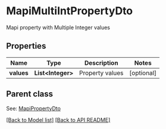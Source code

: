 
# MapiMultiIntPropertyDto

Mapi property with Multiple Integer values             

## Properties
Name | Type | Description | Notes
------------ | ------------- | ------------- | -------------
**values** | **List&lt;Integer&gt;** | Property values              |  [optional]

## Parent class

See: [MapiPropertyDto](MapiPropertyDto.md)



[[Back to Model list]](Models.md) [[Back to API README]](README.md)

